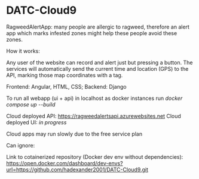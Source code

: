 # DATC-Cloud9

RagweedAlertApp: many people are allergic to ragweed, therefore an alert app which marks infested zones might help these people avoid these zones.

How it works:

Any user of the website can record and alert just but pressing a button. The services will automatically send the current time and location (GPS) to the API, marking those map coordinates with a tag.

Frontend: Angular, HTML, CSS;
Backend: Django

To run all webapp (ui + api) in localhost as docker instances run *docker compose up --build*

Cloud deployed API: https://ragweedalertsapi.azurewebsites.net
Cloud deployed UI: *in progress*

Cloud apps may run slowly due to the free service plan

Can ignore:

Link to cotainerized repository (Docker dev env without dependencies):
https://open.docker.com/dashboard/dev-envs?url=https://github.com/hadexander2001/DATC-Cloud9.git

